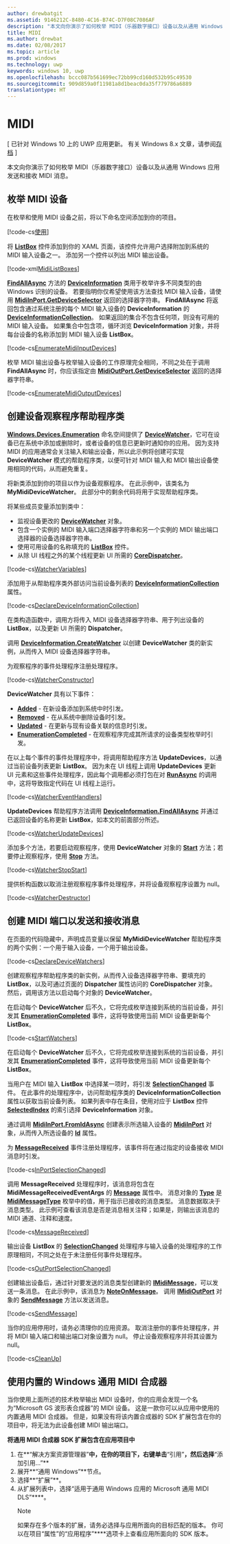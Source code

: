 ```yaml
---
author: drewbatgit
ms.assetid: 9146212C-8480-4C16-B74C-D7F08C7086AF
description: "本文向你演示了如何枚举 MIDI（乐器数字接口）设备以及从通用 Windows 应用发送和接收 MIDI 消息。"
title: MIDI
ms.author: drewbat
ms.date: 02/08/2017
ms.topic: article
ms.prod: windows
ms.technology: uwp
keywords: windows 10, uwp
ms.openlocfilehash: bccc087b561699ec72bb99cd160d532b95c49530
ms.sourcegitcommit: 909d859a0f11981a8d1beac0da35f779786a6889
translationtype: HT
---
```

# <a name="midi"></a>MIDI

\[ 已针对 Windows 10 上的 UWP 应用更新。 有关 Windows 8.x 文章，请参阅[存档](http://go.microsoft.com/fwlink/p/?linkid=619132) \]


本文向你演示了如何枚举 MIDI（乐器数字接口）设备以及从通用 Windows 应用发送和接收 MIDI 消息。

## <a name="enumerate-midi-devices"></a>枚举 MIDI 设备

在枚举和使用 MIDI 设备之前，将以下命名空间添加到你的项目。

[!code-cs[使用](./code/MIDIWin10/cs/MainPage.xaml.cs#SnippetUsing)]

将 [**ListBox**](https://msdn.microsoft.com/library/windows/apps/br242868) 控件添加到你的 XAML 页面，该控件允许用户选择附加到系统的 MIDI 输入设备之一。 添加另一个控件以列出 MIDI 输出设备。

[!code-xml[MidiListBoxes](./code/MIDIWin10/cs/MainPage.xaml#SnippetMidiListBoxes)]

[**FindAllAsync**](https://msdn.microsoft.com/library/windows/apps/br225432) 方法的 [**DeviceInformation**](https://msdn.microsoft.com/library/windows/apps/br225393) 类用于枚举许多不同类型的由 Windows 识别的设备。 若要指明你仅希望使用该方法查找 MIDI 输入设备，请使用 [**MidiInPort.GetDeviceSelector**](https://msdn.microsoft.com/library/windows/apps/dn894779) 返回的选择器字符串。 **FindAllAsync** 将返回包含通过系统注册的每个 MIDI 输入设备的 **DeviceInformation** 的 [**DeviceInformationCollection**](https://msdn.microsoft.com/library/windows/apps/br225395)。 如果返回的集合不包含任何项，则没有可用的 MIDI 输入设备。 如果集合中包含项，循环浏览 **DeviceInformation** 对象，并将每台设备的名称添加到 MIDI 输入设备 **ListBox**。

[!code-cs[EnumerateMidiInputDevices](./code/MIDIWin10/cs/MainPage.xaml.cs#SnippetEnumerateMidiInputDevices)]

枚举 MIDI 输出设备与枚举输入设备的工作原理完全相同，不同之处在于调用 **FindAllAsync** 时，你应该指定由 [**MidiOutPort.GetDeviceSelector**](https://msdn.microsoft.com/library/windows/apps/dn894845) 返回的选择器字符串。

[!code-cs[EnumerateMidiOutputDevices](./code/MIDIWin10/cs/MainPage.xaml.cs#SnippetEnumerateMidiOutputDevices)]

## <a name="create-a-device-watcher-helper-class"></a>创建设备观察程序帮助程序类

[**Windows.Devices.Enumeration**](https://msdn.microsoft.com/library/windows/apps/br225459) 命名空间提供了 [**DeviceWatcher**](https://msdn.microsoft.com/library/windows/apps/br225446)，它可在设备已在系统中添加或删除时，或者设备的信息已更新时通知你的应用。 因为支持 MIDI 的应用通常会关注输入和输出设备，所以此示例将创建可实现 **DeviceWatcher** 模式的帮助程序类，以便可针对 MIDI 输入和 MIDI 输出设备使用相同的代码，从而避免重复。

将新类添加到你的项目以作为设备观察程序。 在此示例中，该类名为 **MyMidiDeviceWatcher**。 此部分中的剩余代码将用于实现帮助程序类。

将某些成员变量添加到类中：

-   监视设备更改的 [**DeviceWatcher**](https://msdn.microsoft.com/library/windows/apps/br225446) 对象。
-   包含一个实例的 MIDI 输入端口选择器字符串和另一个实例的 MIDI 输出端口选择器的设备选择器字符串。
-   使用可用设备的名称填充的 [**ListBox**](https://msdn.microsoft.com/library/windows/apps/br242868) 控件。
-   从除 UI 线程之外的某个线程更新 UI 所需的 [**CoreDispatcher**](https://msdn.microsoft.com/library/windows/apps/br208211)。

[!code-cs[WatcherVariables](./code/MIDIWin10/cs/MyMidiDeviceWatcher.cs#SnippetWatcherVariables)]

添加用于从帮助程序类外部访问当前设备列表的 [**DeviceInformationCollection**](https://msdn.microsoft.com/library/windows/apps/br225395) 属性。

[!code-cs[DeclareDeviceInformationCollection](./code/MIDIWin10/cs/MyMidiDeviceWatcher.cs#SnippetDeclareDeviceInformationCollection)]

在类构造函数中，调用方将传入 MIDI 设备选择器字符串、用于列出设备的 **ListBox**，以及更新 UI 所需的 **Dispatcher**。

调用 [**DeviceInformation.CreateWatcher**](https://msdn.microsoft.com/library/windows/apps/br225427) 以创建 **DeviceWatcher** 类的新实例，从而传入 MIDI 设备选择器字符串。

为观察程序的事件处理程序注册处理程序。

[!code-cs[WatcherConstructor](./code/MIDIWin10/cs/MyMidiDeviceWatcher.cs#SnippetWatcherConstructor)]

**DeviceWatcher** 具有以下事件：

-   [**Added**](https://msdn.microsoft.com/library/windows/apps/br225450) - 在新设备添加到系统中时引发。
-   [**Removed**](https://msdn.microsoft.com/library/windows/apps/br225453) - 在从系统中删除设备时引发。
-   [**Updated**](https://msdn.microsoft.com/library/windows/apps/br225458) - 在更新与现有设备关联的信息时引发。
-   [**EnumerationCompleted**](https://msdn.microsoft.com/library/windows/apps/br225451) - 在观察程序完成其所请求的设备类型枚举时引发。

在以上每个事件的事件处理程序中，将调用帮助程序方法 **UpdateDevices**，以通过当前设备列表更新 **ListBox**。 因为未在 UI 线程上调用 **UpdateDevices** 更新 UI 元素和这些事件处理程序，因此每个调用都必须打包在对 [**RunAsync**](https://msdn.microsoft.com/library/windows/apps/hh750317) 的调用中，这将导致指定代码在 UI 线程上运行。

[!code-cs[WatcherEventHandlers](./code/MIDIWin10/cs/MyMidiDeviceWatcher.cs#SnippetWatcherEventHandlers)]

**UpdateDevices** 帮助程序方法调用 [**DeviceInformation.FindAllAsync**](https://msdn.microsoft.com/library/windows/apps/br225432) 并通过已返回设备的名称更新 **ListBox**，如本文的前面部分所述。

[!code-cs[WatcherUpdateDevices](./code/MIDIWin10/cs/MyMidiDeviceWatcher.cs#SnippetWatcherUpdateDevices)]

添加多个方法，若要启动观察程序，使用 **DeviceWatcher** 对象的 [**Start**](https://msdn.microsoft.com/library/windows/apps/br225454) 方法；若要停止观察程序，使用 [**Stop**](https://msdn.microsoft.com/library/windows/apps/br225456) 方法。

[!code-cs[WatcherStopStart](./code/MIDIWin10/cs/MyMidiDeviceWatcher.cs#SnippetWatcherStopStart)]

提供析构函数以取消注册观察程序事件处理程序，并将设备观察程序设置为 null。

[!code-cs[WatcherDestructor](./code/MIDIWin10/cs/MyMidiDeviceWatcher.cs#SnippetWatcherDestructor)]

## <a name="create-midi-ports-to-send-and-receive-messages"></a>创建 MIDI 端口以发送和接收消息

在页面的代码隐藏中，声明成员变量以保留 **MyMidiDeviceWatcher** 帮助程序类的两个实例：一个用于输入设备，一个用于输出设备。

[!code-cs[DeclareDeviceWatchers](./code/MIDIWin10/cs/MainPage.xaml.cs#SnippetDeclareDeviceWatchers)]

创建观察程序帮助程序类的新实例，从而传入设备选择器字符串、要填充的 **ListBox**，以及可通过页面的 **Dispatcher** 属性访问的 **CoreDispatcher** 对象。 然后，调用该方法以启动每个对象的 **DeviceWatcher**。

在启动每个 **DeviceWatcher** 后不久，它将完成枚举连接到系统的当前设备，并引发其 [**EnumerationCompleted**](https://msdn.microsoft.com/library/windows/apps/br225451) 事件，这将导致使用当前 MIDI 设备更新每个 **ListBox**。

[!code-cs[StartWatchers](./code/MIDIWin10/cs/MainPage.xaml.cs#SnippetStartWatchers)]

在启动每个 **DeviceWatcher** 后不久，它将完成枚举连接到系统的当前设备，并引发其 [**EnumerationCompleted**](https://msdn.microsoft.com/library/windows/apps/br225451) 事件，这将导致使用当前 MIDI 设备更新每个 **ListBox**。

当用户在 MIDI 输入 **ListBox** 中选择某一项时，将引发 [**SelectionChanged**](https://msdn.microsoft.com/library/windows/apps/br209776) 事件。 在此事件的处理程序中，访问帮助程序类的 **DeviceInformationCollection** 属性以获取当前设备列表。 如果列表中存在条目，使用对应于 **ListBox** 控件 [**SelectedIndex**](https://msdn.microsoft.com/library/windows/apps/br209768) 的索引选择 **DeviceInformation** 对象。

通过调用 [**MidiInPort.FromIdAsync**](https://msdn.microsoft.com/library/windows/apps/dn894776) 创建表示所选输入设备的 [**MidiInPort**](https://msdn.microsoft.com/library/windows/apps/dn894770) 对象，从而传入所选设备的 [**Id**](https://msdn.microsoft.com/library/windows/apps/br225437) 属性。

为 [**MessageReceived**](https://msdn.microsoft.com/library/windows/apps/dn894781) 事件注册处理程序，该事件将在通过指定的设备接收 MIDI 消息时引发。

[!code-cs[InPortSelectionChanged](./code/MIDIWin10/cs/MainPage.xaml.cs#SnippetInPortSelectionChanged)]

调用 **MessageReceived** 处理程序时，该消息将包含在 **MidiMessageReceivedEventArgs** 的 [**Message**](https://msdn.microsoft.com/library/windows/apps/dn894783) 属性中。 消息对象的 [**Type**](https://msdn.microsoft.com/library/windows/apps/dn894726) 是 [**MidiMessageType**](https://msdn.microsoft.com/library/windows/apps/dn894786) 枚举中的值，用于指示已接收的消息类型。 消息数据取决于消息类型。 此示例可查看该消息是否是消息相关注释；如果是，则输出该消息的 MIDI 通道、注释和速度。

[!code-cs[MessageReceived](./code/MIDIWin10/cs/MainPage.xaml.cs#SnippetMessageReceived)]

输出设备 **ListBox** 的 [**SelectionChanged**](https://msdn.microsoft.com/library/windows/apps/br209776) 处理程序与输入设备的处理程序的工作原理相同，不同之处在于未注册任何事件处理程序。

[!code-cs[OutPortSelectionChanged](./code/MIDIWin10/cs/MainPage.xaml.cs#SnippetOutPortSelectionChanged)]

创建输出设备后，通过针对要发送的消息类型创建新的 [**IMidiMessage**](https://msdn.microsoft.com/library/windows/apps/dn911508)，可以发送一条消息。 在此示例中，该消息为 [**NoteOnMessage**](https://msdn.microsoft.com/library/windows/apps/dn894817)。 调用 [**IMidiOutPort**](https://msdn.microsoft.com/library/windows/apps/dn894727) 对象的 [**SendMessage**](https://msdn.microsoft.com/library/windows/apps/dn894730) 方法以发送消息。

[!code-cs[SendMessage](./code/MIDIWin10/cs/MainPage.xaml.cs#SnippetSendMessage)]

当你的应用停用时，请务必清理你的应用资源。 取消注册你的事件处理程序，并将 MIDI 输入端口和输出端口对象设置为 null。 停止设备观察程序并将其设置为 null。

[!code-cs[CleanUp](./code/MIDIWin10/cs/MainPage.xaml.cs#SnippetCleanUp)]

## <a name="using-the-built-in-windows-general-midi-synth"></a>使用内置的 Windows 通用 MIDI 合成器

当你使用上面所述的技术枚举输出 MIDI 设备时，你的应用会发现一个名为“Microsoft GS 波形表合成器”的 MIDI 设备。 这是一款你可以从应用中使用的内置通用 MIDI 合成器。 但是，如果没有将该内置合成器的 SDK 扩展包含在你的项目中，将无法为此设备创建 MIDI 输出端口。

**将通用 MIDI 合成器 SDK 扩展包含在应用项目中**

1.  在**“解决方案资源管理器”**中，在你的项目下，右键单击**“引用”**，然后选择**“添加引用...”**
2.  展开**“通用 Windows”**节点。
3.  选择**“扩展”**。
4.  从扩展列表中，选择“适用于通用 Windows 应用的 Microsoft 通用 MIDI DLS”****。
    > [!NOTE] 
    > 如果存在多个版本的扩展，请务必选择与应用所面向的目标匹配的版本。 你可以在项目“属性”的“应用程序”****选项卡上查看应用所面向的 SDK 版本。

 

 




